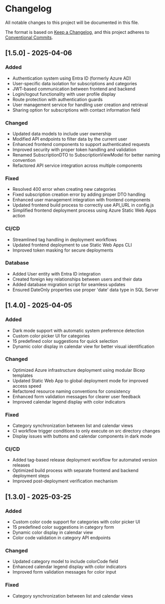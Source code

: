 # Changelog

All notable changes to this project will be documented in this file.

The format is based on [Keep a Changelog](https://keepachangelog.com/en/1.0.0/),
and this project adheres to [Conventional Commits](https://www.conventionalcommits.org/).

## [1.5.0] - 2025-04-06
### Added
- Authentication system using Entra ID (formerly Azure AD)
- User-specific data isolation for subscriptions and categories
- JWT-based communication between frontend and backend
- Login/logout functionality with user profile display
- Route protection with authentication guards
- User management service for handling user creation and retrieval
- Sharing option for subscriptions with contact information field

### Changed
- Updated data models to include user ownership
- Modified API endpoints to filter data by the current user
- Enhanced frontend components to support authenticated requests
- Improved security with proper token handling and validation
- Renamed SubscriptionDTO to SubscriptionViewModel for better naming convention
- Refactored API service integration across multiple components

### Fixed
- Resolved 400 error when creating new categories
- Fixed subscription creation error by adding proper DTO handling
- Enhanced user management integration with frontend components
- Updated frontend build process to correctly use API_URL in config.js
- Simplified frontend deployment process using Azure Static Web Apps action

### CI/CD
- Streamlined tag handling in deployment workflows
- Updated frontend deployment to use Static Web Apps CLI
- Improved token masking for secure deployments

### Database
- Added User entity with Entra ID integration
- Created foreign key relationships between users and their data
- Added database migration script for seamless updates
- Ensured DateOnly properties use proper 'date' data type in SQL Server

## [1.4.0] - 2025-04-05
### Added
- Dark mode support with automatic system preference detection
- Custom color picker UI for categories
- 15 predefined color suggestions for quick selection
- Dynamic color display in calendar view for better visual identification

### Changed
- Optimized Azure infrastructure deployment using modular Bicep templates
- Updated Static Web App to global deployment mode for improved access speed
- Refactored resource naming conventions for consistency
- Enhanced form validation messages for clearer user feedback
- Improved calendar legend display with color indicators

### Fixed
- Category synchronization between list and calendar views
- CI workflow trigger conditions to only execute on src directory changes
- Display issues with buttons and calendar components in dark mode

### CI/CD
- Added tag-based release deployment workflow for automated version releases
- Optimized build process with separate frontend and backend deployment steps
- Improved post-deployment verification mechanism

## [1.3.0] - 2025-03-25
### Added
- Custom color code support for categories with color picker UI
- 15 predefined color suggestions in category form
- Dynamic color display in calendar view
- Color code validation in category API endpoints

### Changed
- Updated category model to include colorCode field
- Enhanced calendar legend display with color indicators
- Improved form validation messages for color input

### Fixed
- Category synchronization between list and calendar views
